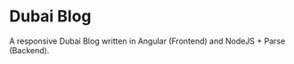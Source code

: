 Dubai Blog
=======================

A responsive Dubai Blog written in Angular (Frontend) and NodeJS + Parse (Backend).

